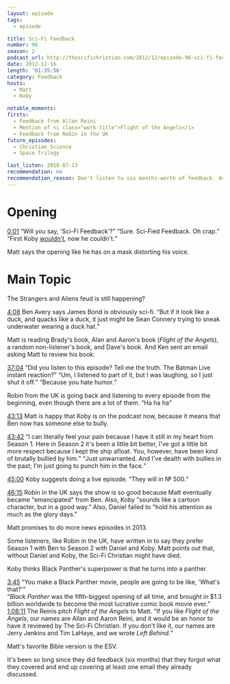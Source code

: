 ```yaml
---
layout: episode
tags:
  - episode

title: Sci-Fi Feedback
number: 96
season: 2
podcast_url: http://thescifichristian.com/2012/12/episode-96-sci-fi-feedback/
date: 2012-12-16
length: '01:35:56'
category: Feedback
hosts:
  - Matt
  - Koby

notable_moments:
firsts:
  - Feedback from Allan Reini
  - Mention of <i class="work-title">Flight of the Angels</i>
  - Feedback from Robin in the UK
future_episodes: 
  - Christian Science
  - Space Trilogy

last_listen: 2018-07-13
recommendation: no
recommendation_reason: Don't listen to six months-worth of feedback. Any notable feedback is included in the guide.
---
```

# Opening
<div class="quote">
  <a class="timestamp tag is-medium is-rounded is-primary" href="http://thescifichristian.com/2012/12/episode-96-sci-fi-feedback/#t=0:01">0:01</a>
  <q class="matt">Will you say, 'Sci-Fi Feedback'?</q>
  <q class="koby">Sure. Sci-Fied Feedback. Oh crap.</q>
</div>
<q class="archivist inline">First Koby <a href="/episodes/0084-sci-fi-feedback/">wouldn't</a>, now he couldn't.</q>

Matt says the opening like he has on a mask distorting his voice. 



# Main Topic
The Strangers and Aliens feud is still happening? 

<div class="quote">
  <a class="timestamp tag is-medium is-rounded is-primary" href="http://thescifichristian.com/2012/12/episode-96-sci-fi-feedback/#t=4:08">4:08</a>
  <span class="quote-context is-size-6">Ben Avery says James Bond is obviously sci-fi.</span>
  <q data-name="Ben Avery">But if it look like a duck, and quacks like a duck, it just might be Sean Connery trying to sneak underwater wearing a duck hat.</q>
</div>

Matt is reading Brady's book, Alan and Aaron's book (<i class="work-title">Flight of the Angels</i>), a random non-listener's book, and Dave's book. And Ken sent an email asking Matt to review his book.

<div class="quote">
  <a class="timestamp tag is-medium is-rounded is-primary" href="http://thescifichristian.com/2012/12/episode-96-sci-fi-feedback/#t=37:04">37:04</a>
  <span class="quote-context is-size-6"></span>
  <q class="matt">Did you listen to this episode? Tell me the truth. The Batman Live instant reaction?</q>
  <q class="koby">Um, I listened to part of it, but I was laughing, so I just shut it off.</q>
  <q class="matt">Because you hate humor.</q>
</div>

Robin from the UK is going back and listening to every episode from the beginning, even though there are a lot of them. <q class="archivist inline">Ha ha ha</q>

<a class="timestamp tag is-medium is-rounded is-primary" href="http://thescifichristian.com/2012/12/episode-96-sci-fi-feedback/#t=43:13">43:13</a> Matt is happy that Koby is on the podcast now, because it means that Ben now has someone else to bully.

<div class="quote">
  <a class="timestamp tag is-medium is-rounded is-primary" href="http://thescifichristian.com/2012/12/episode-96-sci-fi-feedback/#t=43:42">43:42</a>
  <q class="matt">I can literally feel your pain because I have it still in my heart from Season 1. Here in Season 2 it's been a little bit better, I've got a little bit more respect because I kept the ship afloat. You, however, have been kind of brutally bullied by him.</q>
  <q class="koby">Just unwarranted. And I've dealth with bullies in the past; I'm just going to punch him in the face.</q>
</div>

<a class="timestamp tag is-medium is-rounded is-primary" href="http://thescifichristian.com/2012/12/episode-96-sci-fi-feedback/#t=45:00">45:00</a> Koby suggests doing a live episode.
<q class="archivist inline">They will in № 500.</q>

<a class="timestamp tag is-medium is-rounded is-primary" href="http://thescifichristian.com/2012/12/episode-96-sci-fi-feedback/#t=46:15">46:15</a> Robin in the UK says the show is so good because Matt eventually became "emancipated" from Ben. Also, Koby "sounds like a cartoon character, but in a good way." Also, Daniel failed to "hold his attention as much as the glory days."

Matt promises to do more news episodes in 2013.

Some listeners, like Robin in the UK, have written in to say they prefer Season 1 with Ben to Season 2 with Daniel and Koby. Matt points out that, without Daniel and Koby, the Sci-Fi Christian might have died. 

Koby thinks Black Panther's superpower is that he turns into a panther.

<div class="quote">
  <a class="timestamp tag is-medium is-rounded is-primary" href="http://thescifichristian.com/2012/12/episode-96-sci-fi-feedback/#t=59:03">3:45</a>
  <q class="koby">You make a Black Panther movie, people are going to be like, 'What's that?'</q>
</div>
<q class="archivist inline"><i class="work-title">Black Panther</i> was the fifth-biggest opening of all time, and brought in $1.3 billion worldwide to become the most lucrative comic book movie ever.</q>

<div class="quote">
  <a class="timestamp tag is-medium is-rounded is-primary" href="http://thescifichristian.com/2012/12/episode-96-sci-fi-feedback/#t=1:08:11">1:08:11</a>
  <span class="quote-context is-size-6">The Reinis pitch <i class="work-title">Flight of the Angels</i> to Matt.</span>
  <q data-name="Allan Reini">If you like <i class="work-title">Flight of the Angels</i>, our names are Allan and Aaron Reini, and it would be an honor to have it reviewed by The Sci-Fi Christian. If you don't like it, our names are Jerry Jenkins and Tim LaHaye, and we wrote <i class="work-title">Left Behind</i>.</q>
</div>

Matt's favorite Bible version is the ESV.

It's been so long since they did feedback (six months) that they forgot what they covered and end up covering at least one email they already discussed.
